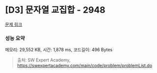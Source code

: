 # [D3] 문자열 교집합 - 2948 

[문제 링크](https://swexpertacademy.com/main/code/problem/problemDetail.do?contestProbId=AV-Un3G64SUDFAXr) 

### 성능 요약

메모리: 29,552 KB, 시간: 1,878 ms, 코드길이: 496 Bytes



> 출처: SW Expert Academy, https://swexpertacademy.com/main/code/problem/problemList.do